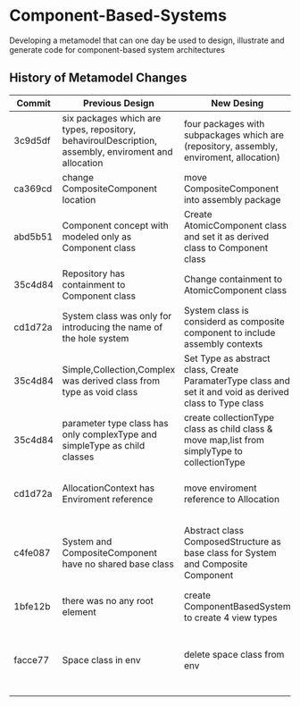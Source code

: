 # Component-Based-Systems
Developing a metamodel that can one day be used to design, illustrate and generate code for component-based system architectures


## History of Metamodel Changes


| Commit | Previous Design | New Desing | Reason
| -- | -- | -- | -- |
| 3c9d5df | six packages which are types, repository, behaviroulDescription, assembly, enviroment and allocation | four packages with subpackages which are (repository, assembly, enviroment, allocation) | Because we have four view types. each package is considerd as view type |
| ca369cd | change CompositeComponent location  | move CompositeComponent into assembly package | separate elements of different view types |
| abd5b51 | Component concept with modeled only as Component class | Create AtomicComponent class and set it as derived class to Component class | To be enable modeling atomic component and composite component. |
| 35c4d84 | Repository has containment to Component class | Change containment to AtomicComponent class | Repositery should contain only atomicComponent |
| cd1d72a | System class was only for introducing the name of the hole system | System class is considerd as composite component to include assembly contexts | To make system providing at least one interface. |
| 35c4d84 | Simple,Collection,Complex was derived class from type as void class | Set Type as abstract class, Create ParamaterType class and set it and void as derived class to Type class | To ensure that the parameter of signature cannot have void as type |
| 35c4d84 | parameter type class has only complexType and simpleType as child classes | create collectionType class as child class & move map,list from simplyType to collectionType | map, list should modeled as collectionType not as SimplyType  |
| cd1d72a | AllocationContext has Enviroment reference | move enviroment reference to Allocation | AllocationContexts of one allocation should refere to same enviroment |
| c4fe087 | System and CompositeComponent have no shared base class | Abstract class ComposedStructure as base class for System and Composite Component | System and CompositeComponent are both composed structures and share many references and invariants |
| 1bfe12b | there was no any root element | create ComponentBasedSystem to create 4 view types | To be able to create dsl instance |
| facce77|  Space class in env | delete space class from env | Space was root for env view type which we don't need it any more because we have another root element |





